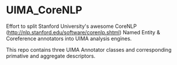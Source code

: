 UIMA_CoreNLP
============

Effort to split Stanford University's awesome CoreNLP (http://nlp.stanford.edu/software/corenlp.shtml) Named Entity &amp; Coreference annotators into UIMA analysis engines.

This repo contains three UIMA Annotator classes and corresponding primative and aggregate descriptors.
